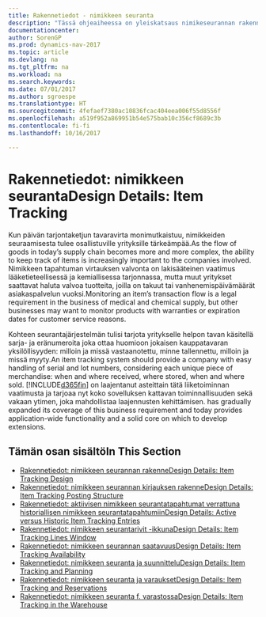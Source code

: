 ```yaml
---
title: Rakennetiedot - nimikkeen seuranta
description: "Tässä ohjeaiheessa on yleiskatsaus nimikeseurannan rakennetiedoista."
documentationcenter: 
author: SorenGP
ms.prod: dynamics-nav-2017
ms.topic: article
ms.devlang: na
ms.tgt_pltfrm: na
ms.workload: na
ms.search.keywords: 
ms.date: 07/01/2017
ms.author: sgroespe
ms.translationtype: HT
ms.sourcegitcommit: 4fefaef7380ac10836fcac404eea006f55d8556f
ms.openlocfilehash: a519f952a869951b54e575bab10c356cf8689c3b
ms.contentlocale: fi-fi
ms.lasthandoff: 10/16/2017

---
```

# <a name="design-details-item-tracking"></a><span data-ttu-id="9e2b7-103">Rakennetiedot: nimikkeen seuranta</span><span class="sxs-lookup"><span data-stu-id="9e2b7-103">Design Details: Item Tracking</span></span>
<span data-ttu-id="9e2b7-104">Kun päivän tarjontaketjun tavaravirta monimutkaistuu, nimikkeiden seuraamisesta tulee osallistuville yrityksille tärkeämpää.</span><span class="sxs-lookup"><span data-stu-id="9e2b7-104">As the flow of goods in today’s supply chain becomes more and more complex, the ability to keep track of items is increasingly important to the companies involved.</span></span> <span data-ttu-id="9e2b7-105">Nimikkeen tapahtuman virtauksen valvonta on lakisääteinen vaatimus lääketieteellisessä ja kemiallisessa tarjonnassa, mutta muut yritykset saattavat haluta valvoa tuotteita, joilla on takuut tai vanhenemispäivämäärät asiakaspalvelun vuoksi.</span><span class="sxs-lookup"><span data-stu-id="9e2b7-105">Monitoring an item’s transaction flow is a legal requirement in the business of medical and chemical supply, but other businesses may want to monitor products with warranties or expiration dates for customer service reasons.</span></span>  

<span data-ttu-id="9e2b7-106">Kohteen seurantajärjestelmän tulisi tarjota yritykselle helpon tavan käsitellä sarja- ja eränumeroita joka ottaa huomioon jokaisen kauppatavaran yksilöllisyyden: milloin ja missä vastaanotettu, minne tallennettu, milloin ja missä myyty.</span><span class="sxs-lookup"><span data-stu-id="9e2b7-106">An item tracking system should provide a company with easy handling of serial and lot numbers, considering each unique piece of merchandise: when and where received, where stored, when and where sold.</span></span> [!INCLUDE[d365fin](includes/d365fin_md.md)]<span data-ttu-id="9e2b7-107"> on laajentanut asteittain tätä liiketoiminnan vaatimusta ja tarjoaa nyt koko sovelluksen kattavan toiminnallisuuden sekä vakaan ytimen, joka mahdollistaa laajennusten kehittämisen.</span><span class="sxs-lookup"><span data-stu-id="9e2b7-107"> has gradually expanded its coverage of this business requirement and today provides application-wide functionality and a solid core on which to develop extensions.</span></span>  

## <a name="in-this-section"></a><span data-ttu-id="9e2b7-108">Tämän osan sisältö</span><span class="sxs-lookup"><span data-stu-id="9e2b7-108">In This Section</span></span>  
* [<span data-ttu-id="9e2b7-109">Rakennetiedot: nimikkeen seurannan rakenne</span><span class="sxs-lookup"><span data-stu-id="9e2b7-109">Design Details: Item Tracking Design</span></span>](design-details-item-tracking-design.md)  
* [<span data-ttu-id="9e2b7-110">Rakennetiedot: nimikkeen seurannan kirjauksen rakenne</span><span class="sxs-lookup"><span data-stu-id="9e2b7-110">Design Details: Item Tracking Posting Structure</span></span>](design-details-item-tracking-posting-structure.md)  
* [<span data-ttu-id="9e2b7-111">Rakennetiedot: aktiivisen nimikkeen seurantatapahtumat verrattuna historiallisen nimikkeen seurantatapahtumiin</span><span class="sxs-lookup"><span data-stu-id="9e2b7-111">Design Details: Active versus Historic Item Tracking Entries</span></span>](design-details-active-versus-historic-item-tracking-entries.md)  
* [<span data-ttu-id="9e2b7-112">Rakennetiedot: nimikkeen seurantarivit -ikkuna</span><span class="sxs-lookup"><span data-stu-id="9e2b7-112">Design Details: Item Tracking Lines Window</span></span>](design-details-item-tracking-lines-window.md)  
* [<span data-ttu-id="9e2b7-113">Rakennetiedot: nimikkeen seurannan saatavuus</span><span class="sxs-lookup"><span data-stu-id="9e2b7-113">Design Details: Item Tracking Availability</span></span>](design-details-item-tracking-availability.md)  
* [<span data-ttu-id="9e2b7-114">Rakennetiedot: nimikkeen seuranta ja suunnittelu</span><span class="sxs-lookup"><span data-stu-id="9e2b7-114">Design Details: Item Tracking and Planning</span></span>](design-details-item-tracking-and-planning.md)  
* [<span data-ttu-id="9e2b7-115">Rakennetiedot: nimikkeen seuranta ja varaukset</span><span class="sxs-lookup"><span data-stu-id="9e2b7-115">Design Details: Item Tracking and Reservations</span></span>](design-details-item-tracking-and-reservations.md)  
* [<span data-ttu-id="9e2b7-116">Rakennetiedot: nimikkeen seuranta f. varastossa</span><span class="sxs-lookup"><span data-stu-id="9e2b7-116">Design Details: Item Tracking in the Warehouse</span></span>](design-details-item-tracking-in-the-warehouse.md)

